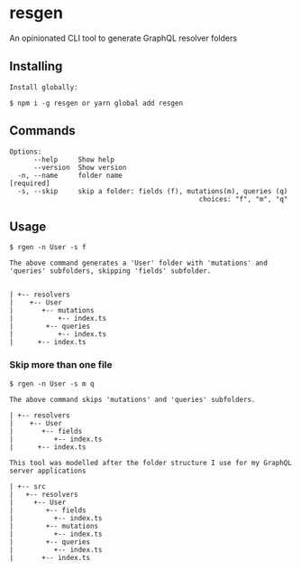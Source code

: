 # resgen

An opinionated CLI tool to generate GraphQL resolver folders

## Installing

```
Install globally:

$ npm i -g resgen or yarn global add resgen
```

## Commands

```
Options:
      --help     Show help
      --version  Show version
  -n, --name     folder name                                          [required]
  -s, --skip     skip a folder: fields (f), mutations(m), queries (q)
                                               choices: "f", "m", "q"
```

## Usage

```
$ rgen -n User -s f
```

```
The above command generates a 'User' folder with 'mutations' and 'queries' subfolders, skipping 'fields' subfolder.


| +-- resolvers
|    +-- User
|       +-- mutations
|           +-- index.ts
|        +-- queries
|           +-- index.ts
|      +-- index.ts

```

### Skip more than one file

```
$ rgen -n User -s m q
```

```
The above command skips 'mutations' and 'queries' subfolders.

| +-- resolvers
|    +-- User
|       +-- fields
|          +-- index.ts
|      +-- index.ts

```

```
This tool was modelled after the folder structure I use for my GraphQL server applications

| +-- src
|   +-- resolvers
|     +-- User
|        +-- fields
|          +-- index.ts
|        +-- mutations
|          +-- index.ts
|        +-- queries
|          +-- index.ts
|       +-- index.ts

```
